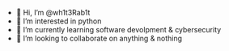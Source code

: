 - 👋 Hi, I’m @wh1t3Rab1t
- 👀 I’m interested in python 
- 🌱 I’m currently learning software devolpment & cybersecurity
- 💞️ I’m looking to collaborate on anything & nothing


<!---
Im on tryhackme and i have no social media besides reddit. I play and make pluggins for minecraft
--->
